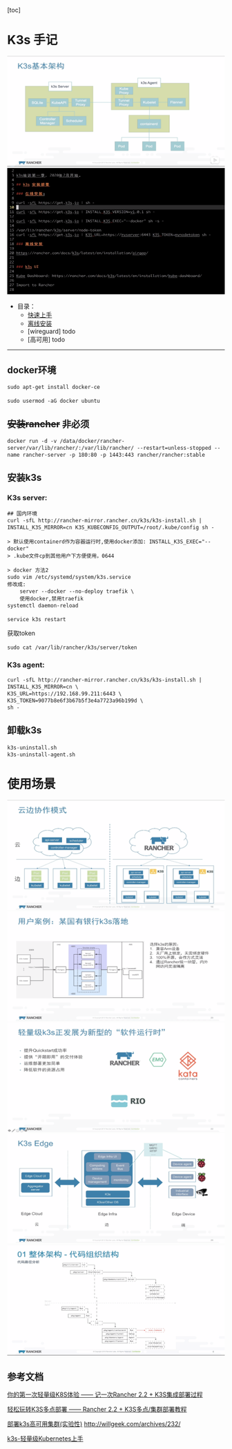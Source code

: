 [toc]

# K3s 手记
![基本架构](image/k3s1.png)
![安装方式](image/k3s2.png)

- 目录：
    - [快速上手](README.md##安装k3s)
    - [离线安装](airgap.md)
    - [wireguard] todo
    - [高可用] todo

---
## docker环境
```
sudo apt-get install docker-ce 

sudo usermod -aG docker ubuntu
```
## ~~安装rancher~~ 非必须
```
docker run -d -v /data/docker/rancher-server/var/lib/rancher/:/var/lib/rancher/ --restart=unless-stopped --name rancher-server -p 180:80 -p 1443:443 rancher/rancher:stable
```


## 安装k3s
### K3s server: 
```
## 国内环境
curl -sfL http://rancher-mirror.rancher.cn/k3s/k3s-install.sh | INSTALL_K3S_MIRROR=cn K3S_KUBECONFIG_OUTPUT=/root/.kube/config sh -

> 默认使用containerd作为容器运行时,使用docker添加: INSTALL_K3S_EXEC="--docker"
> .kube文件cp到其他用户下方便使用，0644 

> docker 方法2
sudo vim /etc/systemd/system/k3s.service
修改成:
    server --docker --no-deploy traefik \ 
    使用docker,禁用traefik
systemctl daemon-reload

service k3s restart
```

获取token

``
sudo cat /var/lib/rancher/k3s/server/token
``

### K3s agent:
```
curl -sfL http://rancher-mirror.rancher.cn/k3s/k3s-install.sh | INSTALL_K3S_MIRROR=cn \
K3S_URL=https://192.168.99.211:6443 \
K3S_TOKEN=9077b8e6f3b67b5f3e4a7723a96b199d \
sh -
```

## 卸载k3s
```
k3s-uninstall.sh
k3s-uninstall-agent.sh
```
# 使用场景
![云边协作](image/k3s3.png)
![案例](image/k3s4.png)
![前景](image/k3s5.png)
![Edge](image/k3s6.png)
![架构](image/k3s7.png)

## 参考文档
[你的第一次轻量级K8S体验 —— 记一次Rancher 2.2 + K3S集成部署过程](https://blog.ilemonrain.com/docker/rancher-with-k3s.html)

[轻松玩转K3S多点部署 —— Rancher 2.2 + K3S多点/集群部署教程](https://blog.ilemonrain.com/docker/rancher-with-k3s-multideploy.html)

[部署k3s高可用集群(实验性)](http://willgeek.com/archives/232/) http://willgeek.com/archives/232/

[k3s-轻量级Kubernetes上手](https://dyllanwli.github.io/2019/03/09/k3s-%E8%BD%BB%E9%87%8F%E7%BA%A7Kubernetes%E4%B8%8A%E6%89%8B/)